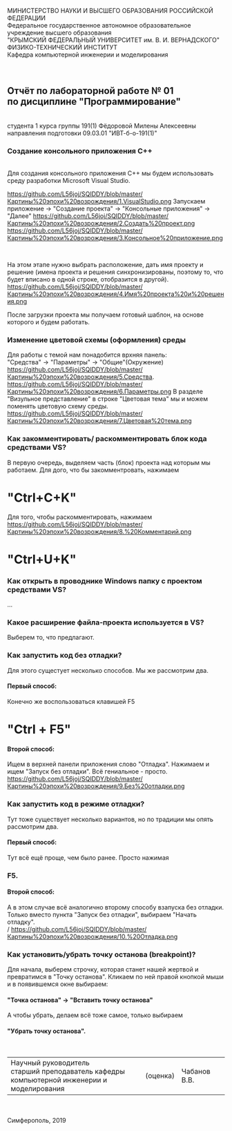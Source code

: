 МИНИСТЕРСТВО НАУКИ  И ВЫСШЕГО ОБРАЗОВАНИЯ РОССИЙСКОЙ ФЕДЕРАЦИИ  
Федеральное государственное автономное образовательное учреждение высшего образования  
"КРЫМСКИЙ ФЕДЕРАЛЬНЫЙ УНИВЕРСИТЕТ им. В. И. ВЕРНАДСКОГО"  
ФИЗИКО-ТЕХНИЧЕСКИЙ ИНСТИТУТ  
Кафедра компьютерной инженерии и моделирования
<br/><br/>
​
## Отчёт по лабораторной работе № 01<br/> по дисциплине "Программирование"
<br/>
​
студента 1 курса группы 191(1)  
Фёдоровой Милены Алексеевны  
направления подготовки 09.03.01 "ИВТ-б-о-191(1)"  
<br/>

### Создание консольного приложения С++
<br/>
Для создания консольного приложения С++ мы будем использовать среду разработки Microsoft Visual Studio.

https://github.com/L56joj/SQIDDY/blob/master/Картины%20эпохи%20возрождения/1.VisualStudio.png
Запускаем приложение -> "Создание проекта" -> "Консольные приложения" -> "Далее" 
https://github.com/L56joj/SQIDDY/blob/master/Картины%20эпохи%20возрождения/2.Создать%20проект.png
https://github.com/L56joj/SQIDDY/blob/master/Картины%20эпохи%20возрождения/3.Консольное%20приложение.png

<br/>

На этом этапе нужно выбрать расположение, дать имя проекту и решение (имена проекта и решения синхронизированы, поэтому то, что будет вписано в одной строке, отобразится в другой).
<br/>
https://github.com/L56joj/SQIDDY/blob/master/Картины%20эпохи%20возрождения/4.Имя%20проекта%20и%20решения.png



После загрузки проекта мы получаем готовый шаблон, на основе которого и будем работать.
<br/>

### Изменение цветовой схемы (оформления) среды<br/>
Для работы с темой нам понадобится врхняя панель:<br/>
"Средства" -> "Параметры" -> "Общие"(Окружение)<br/>
https://github.com/L56joj/SQIDDY/blob/master/Картины%20эпохи%20возрождения/5.Средства.
https://github.com/L56joj/SQIDDY/blob/master/Картины%20эпохи%20возрождения/6.Параметры.png
В разделе "Визульное представление" в строке "Цветовая тема" мы и можем поменять цветовую схему среды.
https://github.com/L56joj/SQIDDY/blob/master/Картины%20эпохи%20возрождения/7.Цветовая%20тема.png

### Как закомментировать/ раскомментировать блок кода средствами VS? <br/>
В первую очередь, выделяем часть (блок) проекта  над которым мы работаем. Для дого, что бы закомментровать, нажимаем <br/>
# "Сtrl+C+K" <br/>
Для того, чтобы раскомментировать, нажимаем <br/>
https://github.com/L56joj/SQIDDY/blob/master/Картины%20эпохи%20возрождения/8.%20Комментарий.png
# "Ctrl+U+K" <br/>

###  Как открыть в проводнике Windows папку с проектом средствами VS? <br/>
...<br/>
###  Какое расширение файла-проекта используется в VS?<br/>
Выберем то, что предлагают.


### Как запустить код без отладки?<br/>
Для этого сущестует несколько способов. Мы же рассмотрим два.
#### Первый способ: <br/>
Конечно же воспользоваться клавишей F5 <br/>
# "Ctrl + F5" <br/>
#### Второй способ:  <br/>
Ищем в верхней панели приложения слово "Отладка". Нажимаем и ищем "Запуск без отладки". Всё гениальное - просто. <br/>
https://github.com/L56joj/SQIDDY/blob/master/Картины%20эпохи%20возрождения/9.Без%20отладки.png
### Как запустить код в режиме отладки? <br/>
Тут тоже существует несколько вариантов, но по традиции мы опять рассмотрим два. <br/>
#### Первый способ: <br/>
Тут всё ещё проще, чем было ранее. 
Просто нажимая 
### F5.
#### Второй способ:  <br/>
А в этом случае всё аналогично второму способу взапуска без отладки. Только вместо пункта "Запуск без отладки", выбираем "Начать отладку". <br>/
https://github.com/L56joj/SQIDDY/blob/master/Картины%20эпохи%20возрождения/10.%20Отладка.png
### Как установить/убрать точку останова (breakpoint)? <br/>
Для начала, выберем строчку, которая станет нашей жертвой и превратимся в "Точку останова". Кликаем по ней правой кнопкой мыши и в появившемся окне выбираем: <br/>
#### "Точка останова" -> "Вставить точку останова" <br/>
А чтобы убрать, делаем всё тоже самое, только выбираем 
#### "Убрать точку останова".

<br/>
<table>
<tr><td>Научный руководитель<br/> старший преподаватель кафедры<br/> компьютерной инженерии и моделирования</td>
<td>(оценка)</td>
<td>Чабанов В.В.</td>
</tr>
</table>
<br/><br/>
​
Симферополь, 2019
